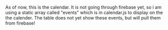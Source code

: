 As of now, this is the calendar.  It is not going through firebase yet, so i am using a static array called "events" which is in calendar.js to display on the the calender.  The table does not yet show these events, but will pull them from firebase!
